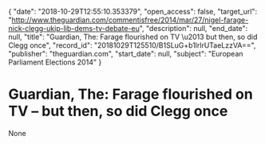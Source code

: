 {
  "date": "2018-10-29T12:55:10.353379", 
  "open_access": false, 
  "target_url": "http://www.theguardian.com/commentisfree/2014/mar/27/nigel-farage-nick-clegg-ukip-lib-dems-tv-debate-eu", 
  "description": null, 
  "end_date": null, 
  "title": "Guardian, The: Farage flourished on TV \u2013 but then, so did Clegg once", 
  "record_id": "20181029T125510/B1SLuG+b1lrlrUTaeLzzVA==", 
  "publisher": "theguardian.com", 
  "start_date": null, 
  "subject": "European Parliament Elections 2014"
}

# Guardian, The: Farage flourished on TV – but then, so did Clegg once

None